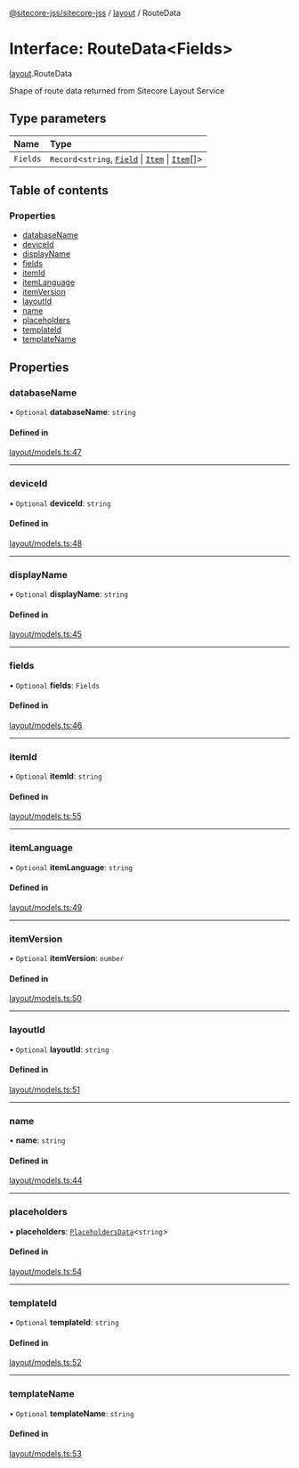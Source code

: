 [@sitecore-jss/sitecore-jss](../README.md) / [layout](../modules/layout.md) / RouteData

# Interface: RouteData<Fields\>

[layout](../modules/layout.md).RouteData

Shape of route data returned from Sitecore Layout Service

## Type parameters

| Name | Type |
| :------ | :------ |
| `Fields` | `Record`<`string`, [`Field`](layout.Field.md) \| [`Item`](layout.Item.md) \| [`Item`](layout.Item.md)[]\> |

## Table of contents

### Properties

- [databaseName](layout.RouteData.md#databasename)
- [deviceId](layout.RouteData.md#deviceid)
- [displayName](layout.RouteData.md#displayname)
- [fields](layout.RouteData.md#fields)
- [itemId](layout.RouteData.md#itemid)
- [itemLanguage](layout.RouteData.md#itemlanguage)
- [itemVersion](layout.RouteData.md#itemversion)
- [layoutId](layout.RouteData.md#layoutid)
- [name](layout.RouteData.md#name)
- [placeholders](layout.RouteData.md#placeholders)
- [templateId](layout.RouteData.md#templateid)
- [templateName](layout.RouteData.md#templatename)

## Properties

### databaseName

• `Optional` **databaseName**: `string`

#### Defined in

[layout/models.ts:47](https://github.com/Sitecore/jss/blob/25c4adcb9/packages/sitecore-jss/src/layout/models.ts#L47)

___

### deviceId

• `Optional` **deviceId**: `string`

#### Defined in

[layout/models.ts:48](https://github.com/Sitecore/jss/blob/25c4adcb9/packages/sitecore-jss/src/layout/models.ts#L48)

___

### displayName

• `Optional` **displayName**: `string`

#### Defined in

[layout/models.ts:45](https://github.com/Sitecore/jss/blob/25c4adcb9/packages/sitecore-jss/src/layout/models.ts#L45)

___

### fields

• `Optional` **fields**: `Fields`

#### Defined in

[layout/models.ts:46](https://github.com/Sitecore/jss/blob/25c4adcb9/packages/sitecore-jss/src/layout/models.ts#L46)

___

### itemId

• `Optional` **itemId**: `string`

#### Defined in

[layout/models.ts:55](https://github.com/Sitecore/jss/blob/25c4adcb9/packages/sitecore-jss/src/layout/models.ts#L55)

___

### itemLanguage

• `Optional` **itemLanguage**: `string`

#### Defined in

[layout/models.ts:49](https://github.com/Sitecore/jss/blob/25c4adcb9/packages/sitecore-jss/src/layout/models.ts#L49)

___

### itemVersion

• `Optional` **itemVersion**: `number`

#### Defined in

[layout/models.ts:50](https://github.com/Sitecore/jss/blob/25c4adcb9/packages/sitecore-jss/src/layout/models.ts#L50)

___

### layoutId

• `Optional` **layoutId**: `string`

#### Defined in

[layout/models.ts:51](https://github.com/Sitecore/jss/blob/25c4adcb9/packages/sitecore-jss/src/layout/models.ts#L51)

___

### name

• **name**: `string`

#### Defined in

[layout/models.ts:44](https://github.com/Sitecore/jss/blob/25c4adcb9/packages/sitecore-jss/src/layout/models.ts#L44)

___

### placeholders

• **placeholders**: [`PlaceholdersData`](../modules/layout.md#placeholdersdata)<`string`\>

#### Defined in

[layout/models.ts:54](https://github.com/Sitecore/jss/blob/25c4adcb9/packages/sitecore-jss/src/layout/models.ts#L54)

___

### templateId

• `Optional` **templateId**: `string`

#### Defined in

[layout/models.ts:52](https://github.com/Sitecore/jss/blob/25c4adcb9/packages/sitecore-jss/src/layout/models.ts#L52)

___

### templateName

• `Optional` **templateName**: `string`

#### Defined in

[layout/models.ts:53](https://github.com/Sitecore/jss/blob/25c4adcb9/packages/sitecore-jss/src/layout/models.ts#L53)
